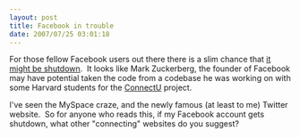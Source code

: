 ```yaml
---
layout: post
title: Facebook in trouble
date: 2007/07/25 03:01:18
---
```



For those fellow Facebook users out there there is a slim chance that [it might be shutdown](http://www.pcworld.com/article/id,135041-c,webservices/article.html).  It looks like Mark Zuckerberg, the founder of Facebook may have potential taken the code from a codebase he was working on with some Harvard students for the [ConnectU](http://www.connectu.com/) project.

I've seen the MySpace craze, and the newly famous (at least to me) Twitter website.  So for anyone who reads this, if my Facebook account gets shutdown, what other "connecting" websites do you suggest?